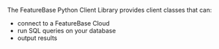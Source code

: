 The FeatureBase Python Client Library provides client classes that can:
* connect to a FeatureBase Cloud
* run SQL queries on your database
* output results
